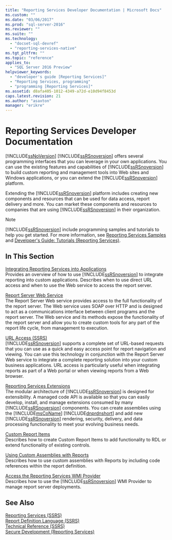 ```yaml
---
title: "Reporting Services Developer Documentation | Microsoft Docs"
ms.custom: ""
ms.date: "03/06/2017"
ms.prod: "sql-server-2016"
ms.reviewer: ""
ms.suite: ""
ms.technology: 
  - "docset-sql-devref"
  - "reporting-services-native"
ms.tgt_pltfrm: ""
ms.topic: "reference"
applies_to: 
  - "SQL Server 2016 Preview"
helpviewer_keywords: 
  - "developer's guide [Reporting Services]"
  - "Reporting Services, programming"
  - "programming [Reporting Services]"
ms.assetid: d8afa405-1012-4349-a72d-e10d94f8453d
caps.latest.revision: 21
ms.author: "asaxton"
manager: "erikre"
---
```

# Reporting Services Developer Documentation
  [!INCLUDE[ssNoVersion](../advanced-analytics/r-services/includes/ssnoversion-md.md)] [!INCLUDE[ssRSnoversion](../advanced-analytics/r-services/includes/ssrsnoversion-md.md)] offers several programming interfaces that you can leverage in your own applications. You can use the existing features and capabilities of [!INCLUDE[ssRSnoversion](../advanced-analytics/r-services/includes/ssrsnoversion-md.md)] to build custom reporting and management tools into Web sites and Windows applications, or you can extend the [!INCLUDE[ssRSnoversion](../advanced-analytics/r-services/includes/ssrsnoversion-md.md)] platform.  
  
 Extending the [!INCLUDE[ssRSnoversion](../advanced-analytics/r-services/includes/ssrsnoversion-md.md)] platform includes creating new components and resources that can be used for data access, report delivery and more. You can market these components and resources to companies that are using [!INCLUDE[ssRSnoversion](../advanced-analytics/r-services/includes/ssrsnoversion-md.md)] in their organization.  
  
> [!NOTE]  
>  [!INCLUDE[ssRSnoversion](../advanced-analytics/r-services/includes/ssrsnoversion-md.md)] include programming samples and tutorials to help you get started. For more information, see [Reporting Services Samples](https://msdn.microsoft.com/library/ms160954\(v=sql.110\).aspx) and [Developer's Guide: Tutorials (Reporting Services)](https://msdn.microsoft.com/library/aa337423\(v=sql.110\).aspx).  
  
## In This Section  
 [Integrating Reporting Services into Applications](../reporting-services/application-integration/integrating-reporting-services-into-applications.md)  
 Provides an overview of how to use [!INCLUDE[ssRSnoversion](../advanced-analytics/r-services/includes/ssrsnoversion-md.md)] to integrate reporting into custom applications. Describes when to use direct URL access and when to use the Web service to access the report server.  
  
 [Report Server Web Service](../reporting-services/report-server-web-service/report-server-web-service.md)  
 The Report Server Web service provides access to the full functionality of the report server. The Web service uses SOAP over HTTP and is designed to act as a communications interface between client programs and the report server. The Web service and its methods expose the functionality of the report server and allow you to create custom tools for any part of the report life cycle, from management to execution.  
  
 [URL Access &#40;SSRS&#41;](../reporting-services/url-access-ssrs.md)  
 [!INCLUDE[ssRSnoversion](../advanced-analytics/r-services/includes/ssrsnoversion-md.md)] supports a complete set of URL-based requests that you can use as a quick and easy access point for report navigation and viewing. You can use this technology in conjunction with the Report Server Web service to integrate a complete reporting solution into your custom business applications. URL access is particularly useful when integrating reports as part of a Web portal or when viewing reports from a Web browser.  
  
 [Reporting Services Extensions](../reporting-services/extensions/reporting-services-extensions.md)  
 The modular architecture of [!INCLUDE[ssRSnoversion](../advanced-analytics/r-services/includes/ssrsnoversion-md.md)] is designed for extensibility. A managed code API is available so that you can easily develop, install, and manage extensions consumed by many [!INCLUDE[ssRSnoversion](../advanced-analytics/r-services/includes/ssrsnoversion-md.md)] components. You can create assemblies using the [!INCLUDE[msCoName](../advanced-analytics/r-services/tutorials/includes/msconame-md.md)] [!INCLUDE[dnprdnshort](../analysis-services/multidimensional-models/includes/dnprdnshort-md.md)] and add new [!INCLUDE[ssRSnoversion](../advanced-analytics/r-services/includes/ssrsnoversion-md.md)] rendering, security, delivery, and data processing functionality to meet your evolving business needs.  
  
 [Custom Report Items](../reporting-services/custom-report-items/custom-report-items.md)  
 Describes how to create Custom Report Items to add functionality to RDL or extend functionality of existing controls.  
  
 [Using Custom Assemblies with Reports](../reporting-services/custom-assemblies/using-custom-assemblies-with-reports.md)  
 Describes how to use custom assemblies with Reports by including code references within the report definition.  
  
 [Access the Reporting Services WMI Provider](../reporting-services/tools/access-the-reporting-services-wmi-provider.md)  
 Describes how to use the [!INCLUDE[ssRSnoversion](../advanced-analytics/r-services/includes/ssrsnoversion-md.md)] WMI Provider to manage report server deployments.  
  
## See Also  
 [Reporting Services &#40;SSRS&#41;](../reporting-services/b8d18d3d-9db0-43e7-8286-7b46cc3a37ed.md)   
 [Report Definition Language &#40;SSRS&#41;](../reporting-services/reports/report-definition-language-ssrs.md)   
 [Technical Reference &#40;SSRS&#41;](../reporting-services/technical-reference-ssrs.md)   
 [Secure Development &#40;Reporting Services&#41;](../reporting-services/extensions/secure-development/secure-development-reporting-services.md)  
  
  